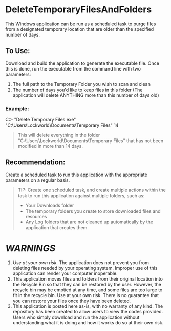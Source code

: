 # DeleteTemporaryFilesAndFolders
This Windows application can be run as a scheduled task to purge files from a designated temporary location that are older than the specified number of days.


## To Use:
Download and build the application to generate the executable file. Once this is done, run the executable from the command line with two parameters:
1. The full path to the Temporary Folder you wish to scan and clean
2. The number of days you'd like to keep files in this folder (The application will delete ANYTHING more than this number of days old)

### Example:
C:\> "Delete Temporary Files.exe" "C:\Users\Lockworld\Documents\Temporary Files\" 14
> This will delete everything in the folder "C:\Users\Lockworld\Documents\Temporary Files\" that has not been modified in more than 14 days.

## Recommendation:
Create a scheduled task to run this application with the appropriate parameters on a regular basis.
> TIP: Create one scheduled task, and create multiple actions within the task to run this application against multiple folders, such as:
> * Your Downloads folder
> * The temporary folders you create to store downloaded files and resources
> * Any Log folders that are not cleaned up automatically by the application that creates them.

# **_WARNINGS_**
1. _Use at your own risk._ The application does not prevent you from deleting files needed by your operating system. Improper use of this application can render your computer inoperable.
2. This application moves files and folders from their original location into the Recycle Bin so that they can be restored by the user. However, the recycle bin may be emptied at any time, and some files are too large to fit in the recycle bin. Use at your own risk. There is no guarantee that you can restore your files once they have been deleted.
3. This application is posted here as-is, with no warranty of any kind. The repository has been created to allow users to view the codes provided. Users who simply download and run the application without understanding what it is doing and how it works do so at their own risk.
